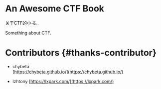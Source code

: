 # An Awesome CTF Book

关于CTF的小书。

Something about CTF.

# Contributors {#thanks-contributor}

* chybeta  
  [https://chybeta.github.io/](https://chybeta.github.io/)

* lzhtony
  [https://lxpark.com/](https://lxpark.com/)



